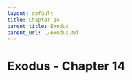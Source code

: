 ```yaml
---
layout: default
title: Chapter 14
parent_title: Exodus
parent_url: ./exodus.md
---
```


# Exodus - Chapter 14
